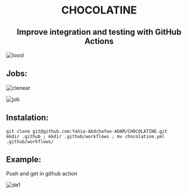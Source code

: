 <h1 align="center"> CHOCOLATINE </h1>
<h2 align="center"> Improve integration and testing with GitHub Actions </h2>

![loool](https://user-images.githubusercontent.com/91891487/182211925-a9e0ef36-2a92-46bd-9854-a5fe8a1af367.png)

<h2> Jobs: </h2>

![clenear](https://user-images.githubusercontent.com/91891487/182212920-448dc3d7-e990-4a30-a431-3ab7512e582f.png)


![job](https://user-images.githubusercontent.com/91891487/182213055-06cdede0-47de-448d-91c9-94a2d68e2e18.png)

<h2>Instalation:</h2>

    git clone git@github.com:Yahia-Abdchafee-ADAM/CHOCOLATINE.git
    mkdir .github ; mkdir .github/workflows ; mv chocolatine.yml .github/workflows/
    
    
<h2>Example:</h2>

Push and get in github action

![de1](https://user-images.githubusercontent.com/91891487/182214738-be8ca1e4-cabf-4adf-abdf-cee3fdf40b86.png)
